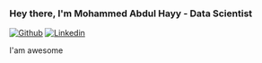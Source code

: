 ### Hey there, I'm Mohammed Abdul Hayy - Data Scientist

[![Github](https://img.shields.io/github/followers/abdulhayy?label=abdulhayy&style=social)](https://github.com/abdulhayyabdu)
[![Linkedin](https://img.shields.io/badge/-abdulhayy-blue?style=flat&logo=Linkedin&logoColor=white&link=https://www.linkedin.com/in/abdulhayy/)](https://www.linkedin.com/in/abdulhayy/)


I'am awesome
